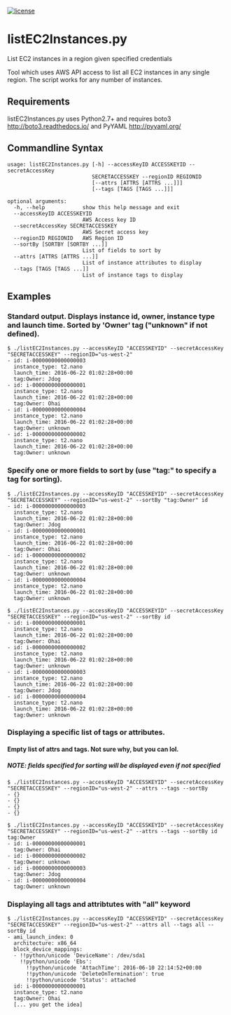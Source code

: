 [![license](https://img.shields.io/badge/license-apache_2.0-red.svg?style=flat)](https://raw.githubusercontent.com/square/metrics/master/LICENSE)

# listEC2Instances.py

List EC2 instances in a region given specified credentials

Tool which uses AWS API access to list all EC2 instances in any
single region.  The script works for any number of instances.

## Requirements

listEC2Instances.py uses Python2.7+ and requires boto3 http://boto3.readthedocs.io/ and PyYAML http://pyyaml.org/

## Commandline Syntax
```
usage: listEC2Instances.py [-h] --accessKeyID ACCESSKEYID --secretAccessKey
                           SECRETACCESSKEY --regionID REGIONID
                           [--attrs [ATTRS [ATTRS ...]]]
                           [--tags [TAGS [TAGS ...]]]

optional arguments:
  -h, --help            show this help message and exit
  --accessKeyID ACCESSKEYID
                        AWS Access key ID
  --secretAccessKey SECRETACCESSKEY
                        AWS Secret access key
  --regionID REGIONID   AWS Region ID
  --sortBy [SORTBY [SORTBY ...]]
                        List of fields to sort by
  --attrs [ATTRS [ATTRS ...]]
                        List of instance attributes to display
  --tags [TAGS [TAGS ...]]
                        List of instance tags to display
```

## Examples

### Standard output.  Displays instance id, owner, instance type and launch time.  Sorted by 'Owner' tag ("unknown" if not defined).
```
$ ./listEC2Instances.py --accessKeyID "ACCESSKEYID" --secretAccessKey "SECRETACCESSKEY" --regionID="us-west-2"
- id: i-00000000000000003
  instance_type: t2.nano
  launch_time: 2016-06-22 01:02:28+00:00
  tag:Owner: Jdog
- id: i-00000000000000001
  instance_type: t2.nano
  launch_time: 2016-06-22 01:02:28+00:00
  tag:Owner: Ohai
- id: i-00000000000000004
  instance_type: t2.nano
  launch_time: 2016-06-22 01:02:28+00:00
  tag:Owner: unknown
- id: i-00000000000000002
  instance_type: t2.nano
  launch_time: 2016-06-22 01:02:28+00:00
  tag:Owner: unknown
```

### Specify one or more fields to sort by (use "tag:<tagName>" to specify a tag for sorting).
```
$ ./listEC2Instances.py --accessKeyID "ACCESSKEYID" --secretAccessKey "SECRETACCESSKEY" --regionID="us-west-2" --sortBy "tag:Owner" id
- id: i-00000000000000003
  instance_type: t2.nano
  launch_time: 2016-06-22 01:02:28+00:00
  tag:Owner: Jdog
- id: i-00000000000000001
  instance_type: t2.nano
  launch_time: 2016-06-22 01:02:28+00:00
  tag:Owner: Ohai
- id: i-00000000000000002
  instance_type: t2.nano
  launch_time: 2016-06-22 01:02:28+00:00
  tag:Owner: unknown
- id: i-00000000000000004
  instance_type: t2.nano
  launch_time: 2016-06-22 01:02:28+00:00
  tag:Owner: unknown

$ ./listEC2Instances.py --accessKeyID "ACCESSKEYID" --secretAccessKey "SECRETACCESSKEY" --regionID="us-west-2" --sortBy id
- id: i-00000000000000001
  instance_type: t2.nano
  launch_time: 2016-06-22 01:02:28+00:00
  tag:Owner: Ohai
- id: i-00000000000000002
  instance_type: t2.nano
  launch_time: 2016-06-22 01:02:28+00:00
  tag:Owner: unknown
- id: i-00000000000000003
  instance_type: t2.nano
  launch_time: 2016-06-22 01:02:28+00:00
  tag:Owner: Jdog
- id: i-00000000000000004
  instance_type: t2.nano
  launch_time: 2016-06-22 01:02:28+00:00
  tag:Owner: unknown
```

### Displaying a specific list of tags or attributes.

#### Empty list of attrs and tags.  Not sure why, but you can lol.
##### NOTE: fields specified for sorting will be displayed even if not specified
```
$ ./listEC2Instances.py --accessKeyID "ACCESSKEYID" --secretAccessKey "SECRETACCESSKEY" --regionID="us-west-2" --attrs --tags --sortBy
- {}
- {}
- {}
- {}

$ ./listEC2Instances.py --accessKeyID "ACCESSKEYID" --secretAccessKey "SECRETACCESSKEY" --regionID="us-west-2" --attrs --tags --sortBy id tag:Owner
- id: i-00000000000000001
  tag:Owner: Ohai
- id: i-00000000000000002
  tag:Owner: unknown
- id: i-00000000000000003
  tag:Owner: Jdog
- id: i-00000000000000004
  tag:Owner: unknown

```

### Displaying all tags and attribtutes with "all" keyword
```
$ ./listEC2Instances.py --accessKeyID "ACCESSKEYID" --secretAccessKey "SECRETACCESSKEY" --regionID="us-west-2" --attrs all --tags all --sortBy id
- ami_launch_index: 0
  architecture: x86_64
  block_device_mappings:
  - !!python/unicode 'DeviceName': /dev/sda1
    !!python/unicode 'Ebs':
      !!python/unicode 'AttachTime': 2016-06-10 22:14:52+00:00
      !!python/unicode 'DeleteOnTermination': true
      !!python/unicode 'Status': attached
  id: i-00000000000000001
  instance_type: t2.nano
  tag:Owner: Ohai
  [... you get the idea]

```

